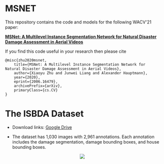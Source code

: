 # MSNET
This repository contains the code and models for the following WACV'21 paper:

**[MSNet: A Multilevel Instance Segmentation Network for Natural Disaster Damage Assessment in Aerial Videos](https://arxiv.org/abs/2006.16479)** 

If you find this code useful in your research then please cite

```
@misc{zhu2020msnet,
    title={MSNet: A Multilevel Instance Segmentation Network for Natural Disaster Damage Assessment in Aerial Videos},
    author={Xiaoyu Zhu and Junwei Liang and Alexander Hauptmann},
    year={2020},
    eprint={2006.16479},
    archivePrefix={arXiv},
    primaryClass={cs.CV}
}
```
# The ISBDA Dataset

+ Download links: [Google Drive](https://drive.google.com/file/d/1kEKJ8kr1aScXz_1El7Mn-Yi0ANducQIW/view?usp=sharing)

+ The dataset has 1,030 images with 2,961 annotations. Each annotation includes the damage segmentation, damage bounding boxes, and house bounding boxes. 

<div align="center">
  <div style="">
      <img src="data_vis.png"/>
  </div>
</div>

